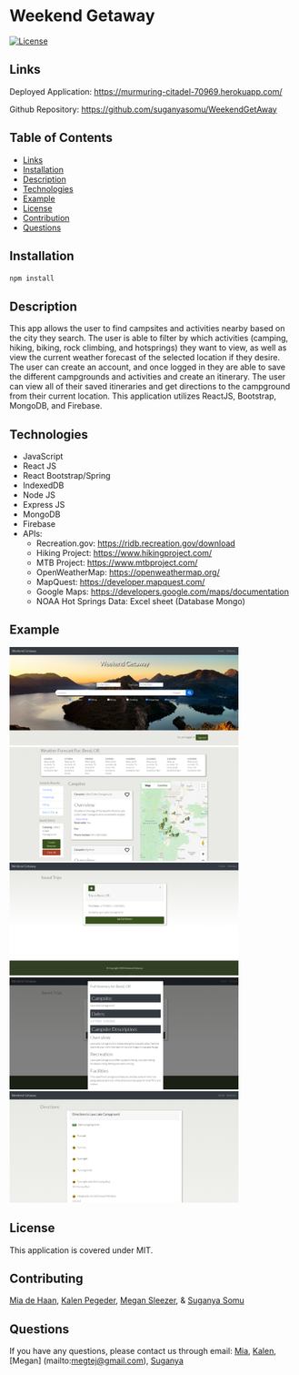 # Weekend Getaway

[![License](https://img.shields.io/badge/License-MIT-blue.svg)](https://opensource.org/licenses/MIT)

## Links

Deployed Application: https://murmuring-citadel-70969.herokuapp.com/

Github Repository: https://github.com/suganyasomu/WeekendGetAway

## Table of Contents

- [Links](#Links)
- [Installation](#Installation)
- [Description](#Description)
- [Technologies](#Technologies)
- [Example](#Example)
- [License](#License)
- [Contribution](#Contribution)
- [Questions](#Questions)

## Installation

`npm install`

## Description

This app allows the user to find campsites and activities nearby based on the city they search. The user is able to filter by which activities (camping, hiking, biking, rock climbing, and hotsprings) they want to view, as well as view the current weather forecast of the selected location if they desire. The user can create an account, and once logged in they are able to save the different campgrounds and activities and create an itinerary. The user can view all of their saved itineraries and get directions to the campground from their current location. This application utilizes ReactJS, Bootstrap, MongoDB, and Firebase.

## Technologies

- JavaScript
- React JS
- React Bootstrap/Spring
- IndexedDB
- Node JS
- Express JS
- MongoDB
- Firebase
- APIs:
  - Recreation.gov: https://ridb.recreation.gov/download
  - Hiking Project: https://www.hikingproject.com/
  - MTB Project: https://www.mtbproject.com/
  - OpenWeatherMap: https://openweathermap.org/
  - MapQuest: https://developer.mapquest.com/
  - Google Maps: https://developers.google.com/maps/documentation
  - NOAA Hot Springs Data: Excel sheet (Database Mongo)

## Example

<img src="./client/src/Assets/website1.PNG" width="80%" />
<img src="./client/src/Assets/website2.PNG" width="80%" />
<img src="./client/src/Assets/website3.PNG" width="80%" />
<img src="./client/src/Assets/website4.PNG" width="80%" />
<img src="./client/src/Assets/website5.PNG" width="80%" />

## License

This application is covered under MIT.

## Contributing

[Mia de Haan](https://github.com/miadehaan),
[Kalen Pegeder](https://github.com/kpegeder), [Megan Sleezer](https://github.com/mslee001), & [Suganya Somu](https://github.com/suganyasomu)

## Questions

If you have any questions, please contact us through email: [Mia](mailto:mariannedehaan14@gmail.com), [Kalen](mailto:k.pegeder@gmail.com), [Megan] (mailto:megtej@gmail.com), [Suganya](mailto:sweetsugan12@gmail.com)
